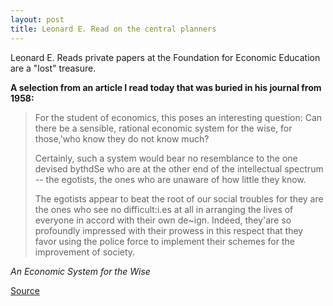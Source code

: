 ```yaml
---
layout: post
title: Leonard E. Read on the central planners
---
```


Leonard E. Reads private papers at the Foundation for Economic Education are a "lost" treasure. 

**A selection from an article I read today that was buried in his journal from 1958:**

<blockquote><p>For the student of economics, this poses an interesting question: Can there
be a sensible, rational economic system for the wise, for those,'who know they
do not know much?</p>

<p>Certainly, such a system would bear no resemblance to the one devised bythdSe
who are at the other end of the intellectual spectrum -- the egotists, the
ones who are unaware of how little they know.</p>

<p>The egotists appear to beat the root of our social troubles for they are the
ones who see no difficult:i.es at all in arranging the lives of everyone in
accord with their own de~ign. Indeed, they'are so profoundly impressed with
their prowess in this respect that they favor using the police force to
implement their schemes for the improvement of society.</p></blockquote>
<cite>An Economic System for the Wise</cite>

[Source](https://history.fee.org/leonard-read-journal/1959/leonard-e-read-journal-september-1959/)

